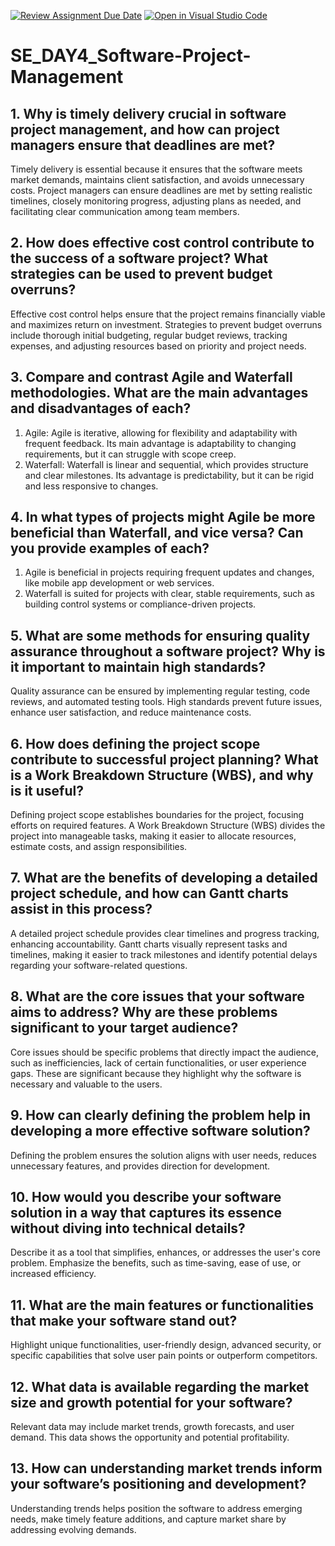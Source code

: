 [![Review Assignment Due Date](https://classroom.github.com/assets/deadline-readme-button-22041afd0340ce965d47ae6ef1cefeee28c7c493a6346c4f15d667ab976d596c.svg)](https://classroom.github.com/a/9pw6JKcu)
[![Open in Visual Studio Code](https://classroom.github.com/assets/open-in-vscode-2e0aaae1b6195c2367325f4f02e2d04e9abb55f0b24a779b69b11b9e10269abc.svg)](https://classroom.github.com/online_ide?assignment_repo_id=17081765&assignment_repo_type=AssignmentRepo)
# SE_DAY4_Software-Project-Management
## 1. Why is timely delivery crucial in software project management, and how can project managers ensure that deadlines are met?
   Timely delivery is essential because it ensures that the software meets market demands, maintains client satisfaction, and avoids unnecessary costs. Project managers can ensure deadlines are met by setting realistic timelines, closely monitoring progress, adjusting plans as needed, and facilitating clear communication among team members. 

## 2. How does effective cost control contribute to the success of a software project? What strategies can be used to prevent budget overruns?
   Effective cost control helps ensure that the project remains financially viable and maximizes return on investment. Strategies to prevent budget overruns include thorough initial budgeting, regular budget reviews, tracking expenses, and adjusting resources based on priority and project needs.

## 3. Compare and contrast Agile and Waterfall methodologies. What are the main advantages and disadvantages of each?
   1. Agile: Agile is iterative, allowing for flexibility and adaptability with frequent feedback. Its main advantage is adaptability to changing requirements, but it can struggle with scope creep.
   2. Waterfall: Waterfall is linear and sequential, which provides structure and clear milestones. Its advantage is predictability, but it can be rigid and less responsive to changes.

## 4. In what types of projects might Agile be more beneficial than Waterfall, and vice versa? Can you provide examples of each?
   1. Agile is beneficial in projects requiring frequent updates and changes, like mobile app development or web services.
   2. Waterfall is suited for projects with clear, stable requirements, such as building control systems or compliance-driven projects.

## 5. What are some methods for ensuring quality assurance throughout a software project? Why is it important to maintain high standards?
   Quality assurance can be ensured by implementing regular testing, code reviews, and automated testing tools. High standards prevent future issues, enhance user satisfaction, and reduce maintenance costs.

## 6. How does defining the project scope contribute to successful project planning? What is a Work Breakdown Structure (WBS), and why is it useful?
   Defining project scope establishes boundaries for the project, focusing efforts on required features. A Work Breakdown Structure (WBS) divides the project into manageable tasks, making it easier to allocate resources, estimate costs, and assign responsibilities.

## 7. What are the benefits of developing a detailed project schedule, and how can Gantt charts assist in this process?
   A detailed project schedule provides clear timelines and progress tracking, enhancing accountability. Gantt charts visually represent tasks and timelines, making it easier to track milestones and identify potential delays regarding your software-related questions.

## 8. What are the core issues that your software aims to address? Why are these problems significant to your target audience?
   Core issues should be specific problems that directly impact the audience, such as inefficiencies, lack of certain functionalities, or user experience gaps. These are significant because they highlight why the software is necessary and valuable to the users.

## 9. How can clearly defining the problem help in developing a more effective software solution?
   Defining the problem ensures the solution aligns with user needs, reduces unnecessary features, and provides direction for development.

## 10. How would you describe your software solution in a way that captures its essence without diving into technical details?
   Describe it as a tool that simplifies, enhances, or addresses the user's core problem. Emphasize the benefits, such as time-saving, ease of use, or increased efficiency.

## 11. What are the main features or functionalities that make your software stand out?
   Highlight unique functionalities, user-friendly design, advanced security, or specific capabilities that solve user pain points or outperform competitors.

## 12. What data is available regarding the market size and growth potential for your software?
   Relevant data may include market trends, growth forecasts, and user demand. This data shows the opportunity and potential profitability.
   
## 13. How can understanding market trends inform your software’s positioning and development?
   Understanding trends helps position the software to address emerging needs, make timely feature additions, and capture market share by addressing evolving demands.
